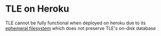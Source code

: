 # TLE on Heroku

TLE cannot be fully functional when deployed on heroku due to its [ephemeral filesystem](https://devcenter.heroku.com/articles/dynos#ephemeral-filesystem) which does not preserve TLE's on-disk database
